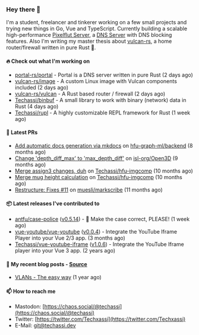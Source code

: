 ### Hey there 👋

I'm a student, freelancer and tinkerer working on a few small projects and trying new things in Go,
Vue and TypeScript. Currently building a scalable high-performance 
[Pixelflut Server](https://github.com/pixelflut-rs/pfctl),
a [DNS Server](https://github.com/portal-rs/portal) with DNS blocking features. Also I'm writing my
master thesis about [vulcan-rs](https://github.com/vulcan-rs), a home router/firewall written in
pure Rust 🦀.

#### 🔥 Check out what I'm working on


- [portal-rs/portal](https://github.com/portal-rs/portal) - Portal is a DNS server written in pure Rust (2 days ago)
- [vulcan-rs/image](https://github.com/vulcan-rs/image) - A custom Linux image with Vulcan components included (2 days ago)
- [vulcan-rs/vulcan](https://github.com/vulcan-rs/vulcan) - A Rust based router / firewall (2 days ago)
- [Techassi/binbuf](https://github.com/Techassi/binbuf) - A small library to work with binary (network) data in Rust (4 days ago)
- [Techassi/rupl](https://github.com/Techassi/rupl) - A highly customizable REPL framework for Rust (1 week ago)

#### 🧪 Latest PRs


- [Add automatic docs generation via mkdocs](https://github.com/hfu-graph-ml/backend/pull/1) on [hfu-graph-ml/backend](https://github.com/hfu-graph-ml/backend) (8 months ago)
- [Change &#39;depth_diff_max&#39; to &#39;max_depth_diff&#39;](https://github.com/isl-org/Open3D/pull/5219) on [isl-org/Open3D](https://github.com/isl-org/Open3D) (9 months ago)
- [Merge assign3 changes, duh](https://github.com/Techassi/hfu-imgcomp/pull/2) on [Techassi/hfu-imgcomp](https://github.com/Techassi/hfu-imgcomp) (10 months ago)
- [Merge mug height calculation](https://github.com/Techassi/hfu-imgcomp/pull/1) on [Techassi/hfu-imgcomp](https://github.com/Techassi/hfu-imgcomp) (10 months ago)
- [Restructure: Fixes #11](https://github.com/muesli/markscribe/pull/42) on [muesli/markscribe](https://github.com/muesli/markscribe) (11 months ago)

#### 📦 Latest releases I've contributed to


- [antfu/case-police](https://github.com/antfu/case-police/releases/tag/v0.5.14) ([v0.5.14](https://github.com/antfu/case-police/releases/tag/v0.5.14)) - 🚨 Make the case correct, PLEASE! (1 week ago)
- [vue-youtube/vue-youtube](https://github.com/vue-youtube/vue-youtube/releases/tag/v0.0.4) ([v0.0.4](https://github.com/vue-youtube/vue-youtube/releases/tag/v0.0.4)) - Integrate the YouTube Iframe Player into your Vue 2/3 app.  (3 months ago)
- [Techassi/vue-youtube-iframe](https://github.com/Techassi/vue-youtube-iframe/releases/tag/v1.0.6) ([v1.0.6](https://github.com/Techassi/vue-youtube-iframe/releases/tag/v1.0.6)) - Integrate the YouTube Iframe player into your Vue 3 app. (2 years ago)

#### 📜 My recent blog posts - [Source](https://github.com/Techassi/page)


- [VLANs - The easy way](https://techassi.dev/posts/vlans-the-easy-way/) (1 year ago)

#### 📫 How to reach me

- Mastodon: [https://chaos.social/@techassi](https://chaos.social/@techassi)
- Twitter: [https://twitter.com/Techxassi](https://twitter.com/Techxassi)
- E-Mail: git@techassi.dev
